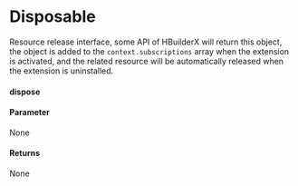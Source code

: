 # Disposable

Resource release interface, some API of HBuilderX will return this object, the object is added to the `context.subscriptions` array when the extension is activated, and the related resource will be automatically released when the extension is uninstalled.

#### dispose

#### Parameter
None

#### Returns
None
